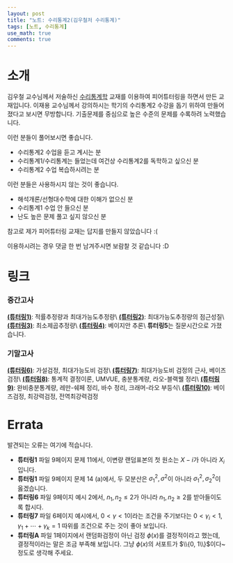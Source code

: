 ```yaml
---
layout: post
title: "노트: 수리통계2(김우철저 수리통계)"
tags: [노트, 수리통계]
use_math: true
comments: true
---
```



# 소개
김우철 교수님께서 저술하신 [수리통계학](https://product.kyobobook.co.kr/detail/S000001884235) 교재를 이용하여 피어튜터링을 하면서 만든 교재입니다. 이재용 교수님께서 강의하시는 학기의 수리통계2 수강을 돕기 위하여 만들어졌다고 보시면 무방합니다. 기출문제를 중심으로 높은 수준의 문제를 수록하려 노력했습니다.

이런 분들이 풀어보시면 좋습니다.
- 수리통계2 수업을 듣고 계시는 분
- 수리통계1/수리통계는 들었는데 여건상 수리통계2를 독학하고 싶으신 분
- 수리통계2 수업 복습하시려는 분

이런 분들은 사용하시지 않는 것이 좋습니다.
- 해석개론/선형대수학에 대한 이해가 없으신 분
- 수리통계1 수업 안 들으신 분
- 난도 높은 문제 풀고 싶지 않으신 분

참고로 제가 피어튜터링 교재는 답지를 만들지 않았습니다 :(

이용하시려는 경우 댓글 한 번 남겨주시면 보람찰 것 같습니다 :D
ㅤ

# 링크

### 중간고사
[**(튜터링1)**](https://drive.google.com/file/d/1YgYrGePHMpgOhgrzXB-BjJNMmTGY8OSR/view?usp=drive_link): 적률추정량과 최대가능도추정량\\
[**(튜터링2)**](https://drive.google.com/file/d/1vmM7fwevyYIPe3CiMgDdfPxCq4cRP5iD/view?usp=drive_link): 최대가능도추정량의 점근성질\\
[**(튜터링3)**](https://drive.google.com/file/d/1BDFTzT4h8XEog7UWQWK5KGHgasbOk-o-/view?usp=drive_link): 최소제곱추정량\\
[**(튜터링4)**](https://drive.google.com/file/d/1yXVrp9fzxT1yzxc4Mv4zTAwx3RYk7bFb/view?usp=drive_link): 베이지안 추론\\
**튜터링5**는 질문시간으로 가졌습니다.

### 기말고사
[**(튜터링6)**](https://drive.google.com/file/d/1d9p3dGqJwVzjTB4qSLIpY6H0Y4PD7J4D/view?usp=drive_link): 가설검정, 최대가능도비 검정\\
[**(튜터링7)**](https://drive.google.com/file/d/1E222rCmGX3O7MSluyg09_3nLyyvBQPp4/view?usp=drive_link): 최대가능도비 검정의 근사, 베이즈 검정\\
[**(튜터링8)**](https://drive.google.com/file/d/1kb_zoR_55JASnKsFa4g3D9AJbdtu2TJG/view?usp=drive_link): 통계적 결정이론, UMVUE, 충분통계량, 라오-블랙웰 정리\\
[**(튜터링9)**](https://drive.google.com/file/d/15-oKRvJWsX_Ri1N7VdTklcPO9f9MnqJm/view?usp=drive_link): 완비충분통계량, 레만-쉐페 정리, 바수 정리, 크래머-라오 부등식\\
[**(튜터링10)**](https://drive.google.com/file/d/1ep27mb4hv8QcAncmfcXG5XE_5t5rfVLC/view?usp=drive_link): 베이즈검정, 최강력검정, 전역최강력검정

# Errata

발견되는 오류는 여기에 적습니다.

- **튜터링1** 파일 9페이지 문제 11에서, 이변량 랜덤표본의 첫 원소는 $X - i$가 아니라 $X_i$입니다. 
- **튜터링1** 파일 9페이지 문제 14 (a)에서, 두 모분산은 $\sigma_1^2, \sigma^2$이 아니라 $\sigma_1^2, \sigma_2^2$이 옳겠습니다. 
- **튜터링6** 파일 9페이지 예시 2에서, $n_1, n_2 \le 2$가 아니라 $n_1, n_2 \ge 2$를 받아들이도록 합시다. 
- **튜터링7** 파일 6페이지 예시에서, $0 < \gamma < 1$이라는 조건을 주기보다는 $0< \gamma_i < 1$, $\gamma_1 + \cdots + \gamma_k = 1$ 따위를 조건으로 주는 것이 좋아 보입니다.
- **튜터링A** 파일 1페이지에서 랜덤화검정이 아닌 검정 $\phi(x)$를 결정적이라고 했는데, 결정적이라는 말은 조금 부족해 보입니다. 그냥 $\phi(x)$의 서포트가 $\\{0, 1\\}$이다~ 정도로 생각해 주세요.